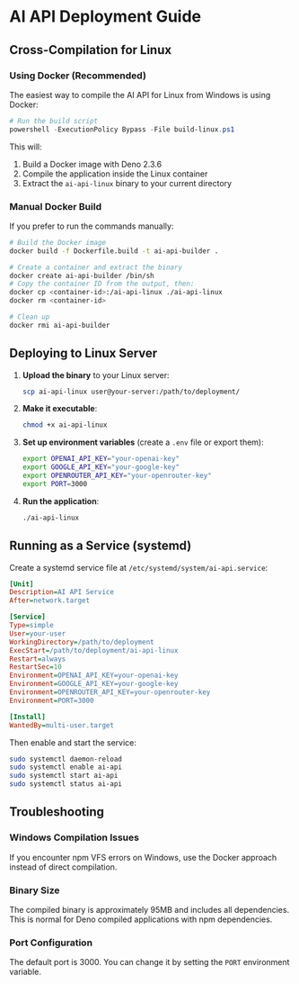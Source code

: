 # AI API Deployment Guide

## Cross-Compilation for Linux

### Using Docker (Recommended)

The easiest way to compile the AI API for Linux from Windows is using Docker:

```powershell
# Run the build script
powershell -ExecutionPolicy Bypass -File build-linux.ps1
```

This will:

1. Build a Docker image with Deno 2.3.6
2. Compile the application inside the Linux container
3. Extract the `ai-api-linux` binary to your current directory

### Manual Docker Build

If you prefer to run the commands manually:

```bash
# Build the Docker image
docker build -f Dockerfile.build -t ai-api-builder .

# Create a container and extract the binary
docker create ai-api-builder /bin/sh
# Copy the container ID from the output, then:
docker cp <container-id>:/ai-api-linux ./ai-api-linux
docker rm <container-id>

# Clean up
docker rmi ai-api-builder
```

## Deploying to Linux Server

1. **Upload the binary** to your Linux server:
   ```bash
   scp ai-api-linux user@your-server:/path/to/deployment/
   ```

2. **Make it executable**:
   ```bash
   chmod +x ai-api-linux
   ```

3. **Set up environment variables** (create a `.env` file or export them):
   ```bash
   export OPENAI_API_KEY="your-openai-key"
   export GOOGLE_API_KEY="your-google-key"
   export OPENROUTER_API_KEY="your-openrouter-key"
   export PORT=3000
   ```

4. **Run the application**:
   ```bash
   ./ai-api-linux
   ```

## Running as a Service (systemd)

Create a systemd service file at `/etc/systemd/system/ai-api.service`:

```ini
[Unit]
Description=AI API Service
After=network.target

[Service]
Type=simple
User=your-user
WorkingDirectory=/path/to/deployment
ExecStart=/path/to/deployment/ai-api-linux
Restart=always
RestartSec=10
Environment=OPENAI_API_KEY=your-openai-key
Environment=GOOGLE_API_KEY=your-google-key
Environment=OPENROUTER_API_KEY=your-openrouter-key
Environment=PORT=3000

[Install]
WantedBy=multi-user.target
```

Then enable and start the service:

```bash
sudo systemctl daemon-reload
sudo systemctl enable ai-api
sudo systemctl start ai-api
sudo systemctl status ai-api
```

## Troubleshooting

### Windows Compilation Issues

If you encounter npm VFS errors on Windows, use the Docker approach instead of
direct compilation.

### Binary Size

The compiled binary is approximately 95MB and includes all dependencies. This is
normal for Deno compiled applications with npm dependencies.

### Port Configuration

The default port is 3000. You can change it by setting the `PORT` environment
variable.

